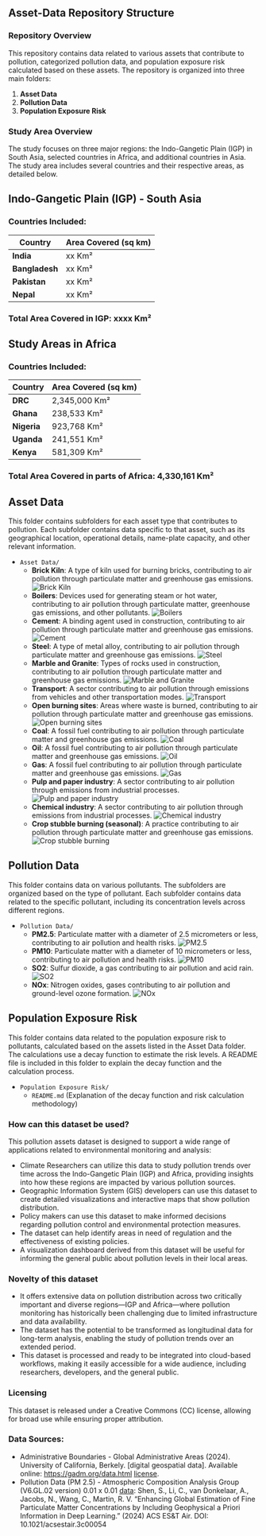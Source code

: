 ## Asset-Data Repository Structure

### Repository Overview

This repository contains data related to various assets that contribute to pollution, categorized pollution data, and population exposure risk calculated based on these assets. The repository is organized into three main folders:

1. **Asset Data**
2. **Pollution Data**
3. **Population Exposure Risk**

### Study Area Overview

The study focuses on three major regions: the Indo-Gangetic Plain (IGP) in South Asia, selected countries in Africa, and additional countries in Asia. The study area includes several countries and their respective areas, as detailed below.

## **Indo-Gangetic Plain (IGP) - South Asia**

### Countries Included:

| **Country**   | **Area Covered (sq km)** |
|---------------|--------------------------|
| **India**     | xx Km²            |
| **Bangladesh**| xx Km²              |
| **Pakistan**  | xx Km²              |
| **Nepal**     | xx Km²              |

### Total Area Covered in IGP: **xxxx Km²**

## **Study Areas in Africa**

### Countries Included:

| **Country**   | **Area Covered (sq km)** |
|---------------|--------------------------|
| **DRC**       | 2,345,000 Km²            |
| **Ghana**     | 238,533 Km²              |
| **Nigeria**   | 923,768 Km²              |
| **Uganda**    | 241,551 Km²              |
| **Kenya**     | 581,309 Km²              |

### Total Area Covered in parts of Africa: **4,330,161 Km²**

## **Asset Data**

This folder contains subfolders for each asset type that contributes to pollution. Each subfolder contains data specific to that asset, such as its geographical location, operational details, name-plate capacity, and other relevant information.

- `Asset Data/`
  - **Brick Kiln**: A type of kiln used for burning bricks, contributing to air pollution through particulate matter and greenhouse gas emissions. ![Brick Kiln](https://example.com/brick-kiln.jpg)
  - **Boilers**: Devices used for generating steam or hot water, contributing to air pollution through particulate matter, greenhouse gas emissions, and other pollutants. ![Boilers](https://example.com/boilers.jpg)
  - **Cement**: A binding agent used in construction, contributing to air pollution through particulate matter and greenhouse gas emissions. ![Cement](https://example.com/cement.jpg)
  - **Steel**: A type of metal alloy, contributing to air pollution through particulate matter and greenhouse gas emissions. ![Steel](https://example.com/steel.jpg)
  - **Marble and Granite**: Types of rocks used in construction, contributing to air pollution through particulate matter and greenhouse gas emissions. ![Marble and Granite](https://example.com/marble-granite.jpg)
  - **Transport**: A sector contributing to air pollution through emissions from vehicles and other transportation modes. ![Transport](https://example.com/transport.jpg)
  - **Open burning sites**: Areas where waste is burned, contributing to air pollution through particulate matter and greenhouse gas emissions. ![Open burning sites](https://example.com/open-burning-sites.jpg)
  - **Coal**: A fossil fuel contributing to air pollution through particulate matter and greenhouse gas emissions. ![Coal](https://example.com/coal.jpg)
  - **Oil**: A fossil fuel contributing to air pollution through particulate matter and greenhouse gas emissions. ![Oil](https://example.com/oil.jpg)
  - **Gas**: A fossil fuel contributing to air pollution through particulate matter and greenhouse gas emissions. ![Gas](https://example.com/gas.jpg)
  - **Pulp and paper industry**: A sector contributing to air pollution through emissions from industrial processes. ![Pulp and paper industry](https://example.com/pulp-paper-industry.jpg)
  - **Chemical industry**: A sector contributing to air pollution through emissions from industrial processes. ![Chemical industry](https://example.com/chemical-industry.jpg)
  - **Crop stubble burning (seasonal)**: A practice contributing to air pollution through particulate matter and greenhouse gas emissions. ![Crop stubble burning](https://example.com/crop-stubble-burning.jpg)

## **Pollution Data**

This folder contains data on various pollutants. The subfolders are organized based on the type of pollutant. Each subfolder contains data related to the specific pollutant, including its concentration levels across different regions.

- `Pollution Data/`
  - **PM2.5**: Particulate matter with a diameter of 2.5 micrometers or less, contributing to air pollution and health risks. ![PM2.5](https://example.com/pm25.jpg)
  - **PM10**: Particulate matter with a diameter of 10 micrometers or less, contributing to air pollution and health risks. ![PM10](https://example.com/pm10.jpg)
  - **SO2**: Sulfur dioxide, a gas contributing to air pollution and acid rain. ![SO2](https://example.com/so2.jpg)
  - **NOx**: Nitrogen oxides, gases contributing to air pollution and ground-level ozone formation. ![NOx](https://example.com/nox.jpg)

## **Population Exposure Risk**

This folder contains data related to the population exposure risk to pollutants, calculated based on the assets listed in the Asset Data folder. The calculations use a decay function to estimate the risk levels. A README file is included in this folder to explain the decay function and the calculation process.

- `Population Exposure Risk/`
  - `README.md` (Explanation of the decay function and risk calculation methodology)

### How can this dataset be used?

This pollution assets dataset is designed to support a wide range of applications related to environmental monitoring and analysis:

* Climate Researchers can utilize this data to study pollution trends over time across the Indo-Gangetic Plain (IGP) and Africa, providing insights into how these regions are impacted by various pollution sources.
* Geographic Information System (GIS) developers can use this dataset to create detailed visualizations and interactive maps that show pollution distribution.
* Policy makers can use this dataset to make informed decisions regarding pollution control and environmental protection measures.
* The dataset can help identify areas in need of regulation and the effectiveness of existing policies.
* A visualization dashboard derived from this dataset will be useful for informing the general public about pollution levels in their local areas.

### Novelty of this dataset

* It offers extensive data on pollution distribution across two critically important and diverse regions—IGP and Africa—where pollution monitoring has historically been challenging due to limited infrastructure and data availability.
* The dataset has the potential to be transformed as longitudinal data for long-term analysis, enabling the study of pollution trends over an extended period.
* This dataset is processed and ready to be integrated into cloud-based workflows, making it easily accessible for a wide audience, including researchers, developers, and the general public.

### Licensing

This dataset is released under a Creative Commons (CC) license, allowing for broad use while ensuring proper attribution.

### Data Sources:

* Administrative Boundaries - Global Administrative Areas (2024). University of California, Berkely. [digital geospatial data]. Available online: https://gadm.org/data.html [license](https://gadm.org/license.html).
* Pollution Data (PM 2.5) - Atmospheric Composition Analysis Group (V6.GL.02 version) 0.01 x 0.01 [data](https://sites.wustl.edu/acag/datasets/surface-pm2-5/#V6.GL.02):
Shen, S., Li, C., van Donkelaar, A., Jacobs, N., Wang, C., Martin, R. V. “Enhancing Global Estimation of Fine Particulate Matter Concentrations by Including Geophysical a Priori Information in Deep Learning.” (2024) ACS ES&T Air. DOI: 10.1021/acsestair.3c00054

